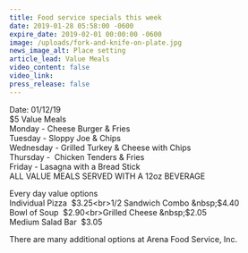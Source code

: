 ```yaml
---
title: Food service specials this week
date: 2019-01-28 05:58:00 -0600
expire_date: 2019-02-01 00:00:00 -0600
image: /uploads/fork-and-knife-on-plate.jpg
news_image_alt: Place setting
article_lead: Value Meals
video_content: false
video_link:
press_release: false
---
```


Date: 01/12/19<br>$5 Value Meals<br>Monday - Cheese Burger & Fries<br>Tuesday - Sloppy Joe & Chips<br>Wednesday - Grilled Turkey & Cheese with Chips<br>Thursday - &nbsp;Chicken Tenders & Fries&nbsp;<br>Friday - Lasagna with a Bread Stick<br>ALL VALUE MEALS SERVED WITH A 12oz BEVERAGE

Every day value options<br>Individual Pizza &nbsp;$3.25<br>1/2 Sandwich Combo &nbsp;$4.40<br>Bowl of Soup &nbsp;$2.90<br>Grilled Cheese &nbsp;$2.05<br>Medium Salad Bar &nbsp;$3.05

There are many additional options at Arena Food Service, Inc.